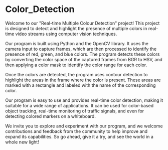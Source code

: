 # Color_Detection
Welcome to our "Real-time Multiple Colour Detection" project! This project is designed to detect and highlight the presence of multiple colors in real-time video streams using computer vision techniques.

Our program is built using Python and the OpenCV library. It uses the camera input to capture frames, which are then processed to identify the presence of red, green, and blue colors. The program detects these colors by converting the color space of the captured frames from BGR to HSV, and then applying a color mask to identify the color range for each color.

Once the colors are detected, the program uses contour detection to highlight the areas in the frame where the color is present. These areas are marked with a rectangle and labeled with the name of the corresponding color.

Our program is easy to use and provides real-time color detection, making it suitable for a wide range of applications. It can be used for color-based object tracking, real-time monitoring of traffic signals, and even for detecting colored markers on a whiteboard.

We invite you to explore and experiment with our program, and we welcome contributions and feedback from the community to help improve and expand its capabilities. So go ahead, give it a try, and see the world in a whole new light!
